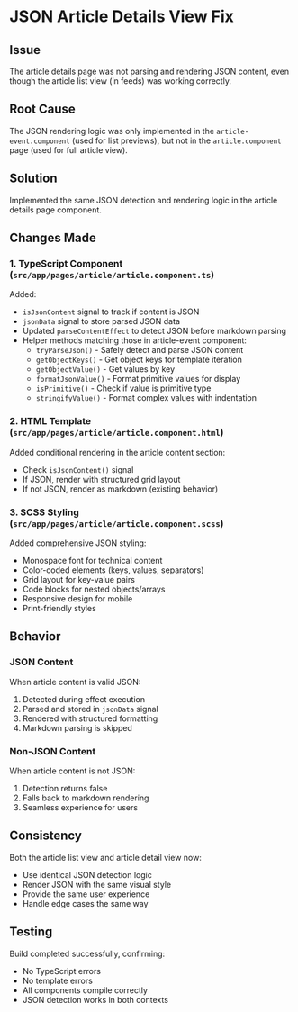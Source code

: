 # JSON Article Details View Fix

## Issue
The article details page was not parsing and rendering JSON content, even though the article list view (in feeds) was working correctly.

## Root Cause
The JSON rendering logic was only implemented in the `article-event.component` (used for list previews), but not in the `article.component` page (used for full article view).

## Solution
Implemented the same JSON detection and rendering logic in the article details page component.

## Changes Made

### 1. TypeScript Component (`src/app/pages/article/article.component.ts`)
Added:
- `isJsonContent` signal to track if content is JSON
- `jsonData` signal to store parsed JSON data
- Updated `parseContentEffect` to detect JSON before markdown parsing
- Helper methods matching those in article-event component:
  - `tryParseJson()` - Safely detect and parse JSON content
  - `getObjectKeys()` - Get object keys for template iteration
  - `getObjectValue()` - Get values by key
  - `formatJsonValue()` - Format primitive values for display
  - `isPrimitive()` - Check if value is primitive type
  - `stringifyValue()` - Format complex values with indentation

### 2. HTML Template (`src/app/pages/article/article.component.html`)
Added conditional rendering in the article content section:
- Check `isJsonContent()` signal
- If JSON, render with structured grid layout
- If not JSON, render as markdown (existing behavior)

### 3. SCSS Styling (`src/app/pages/article/article.component.scss`)
Added comprehensive JSON styling:
- Monospace font for technical content
- Color-coded elements (keys, values, separators)
- Grid layout for key-value pairs
- Code blocks for nested objects/arrays
- Responsive design for mobile
- Print-friendly styles

## Behavior

### JSON Content
When article content is valid JSON:
1. Detected during effect execution
2. Parsed and stored in `jsonData` signal
3. Rendered with structured formatting
4. Markdown parsing is skipped

### Non-JSON Content
When article content is not JSON:
1. Detection returns false
2. Falls back to markdown rendering
3. Seamless experience for users

## Consistency
Both the article list view and article detail view now:
- Use identical JSON detection logic
- Render JSON with the same visual style
- Provide the same user experience
- Handle edge cases the same way

## Testing
Build completed successfully, confirming:
- No TypeScript errors
- No template errors
- All components compile correctly
- JSON detection works in both contexts
